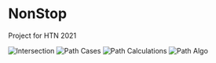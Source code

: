# NonStop
 Project for HTN 2021

![Intersection](https://user-images.githubusercontent.com/25191547/104875616-b1fff080-5923-11eb-92d8-36919d5bac4c.jpg)
![Path Cases](https://user-images.githubusercontent.com/25191547/104875634-c47a2a00-5923-11eb-9217-410dc6d8a676.jpg)
![Path Calculations](https://user-images.githubusercontent.com/25191547/104875636-c643ed80-5923-11eb-8220-ad7507b6d845.jpg)
![Path Algo](https://user-images.githubusercontent.com/25191547/104875645-c7751a80-5923-11eb-8835-e862aa212da2.jpg)
